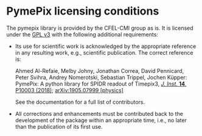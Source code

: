 # PymePix licensing conditions

The pymepix library is provided by the CFEL-CMI group as is. It is licensed under the [GPL
v3](./LICENSE-GPLv3.md) with the following additional requirements:

* Its use for scientific work is acknowledged by the appropriate reference in any resulting work,
  e.g., scientific publication. The correct reference is:

  Ahmed Al-Refaie, Melby Johny, Jonathan Correa, David Pennicard, Peter Svihra, Andrey Nomerotski,
  Sebastian Trippel, Jochen Küpper: PymePix: A python library for SPIDR readout of Timepix3, [_J.
  Inst._ **14**, P10003 (2018)](https://doi.org/10.1088/1748-0221/14/10/P10003); [arXiv:1905.07999
  [physics]](https://arxiv.org/abs/1905.07999)

   See the documentation for a full list of contributors.

* All corrections and enhancements must be contributed back to the development of the package within
  an appropriate time, i.e., no later than the publication of its first use.



<!-- Put Emacs local variables into HTML comment
Local Variables:
coding: utf-8
fill-column: 100
End:
-->
